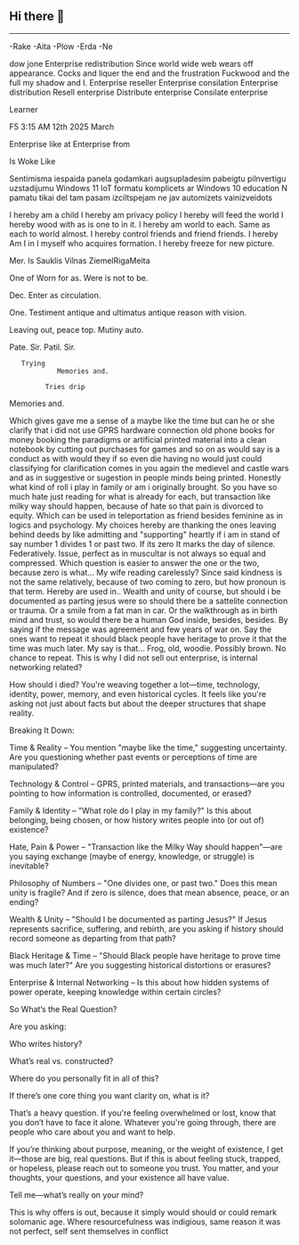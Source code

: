 ## Hi there 👋
------
-Rake
-Aita
-Plow
-Erda
-Ne

dow jone
Enterprise redistribution
Since world wide web wears off appearance.
Cocks and liquer the end and the frustration
Fuckwood and the full my shadow and I.
Enterprise reseller
Enterprise consilation
Enterprise distribution
Resell enterprise
Distribute enterprise
Consilate enterprise

Learner


F5 3:15 AM 12th 2025 March

Enterprise like at 
Enterprise from 


Is Woke
Like

Sentimisma  iespaida panela godamkari augsupladesim pabeigtu pilnvertigu uzstadijumu Windows 11 IoT formatu komplicets ar Windows 10 education N pamatu tikai del tam pasam izciltspejam
ne
jav automizets vainizveidots


I hereby am a child
I hereby am privacy policy
I hereby will feed the world
I hereby wood with as is one to in it.
I hereby am world to each. Same as each to world almost.
I hereby control friends and friend friends.
I hereby Am I in I myself who acquires formation.
I hereby freeze for new picture.


Mer.
Is Sauklis Vilnas ZiemelRigaMeita

One of Worn for as.
Were is not to be.

Dec.
Enter as circulation.

One.
Testiment antique and ultimatus antique reason with vision.

Leaving out, peace top.
Mutiny auto.

Pate. Sir.
Patil. Sir.

       Trying
                Memories and.

             Tries drip 


Memories and.


Which gives gave me a sense of a maybe like the time but can he or she clarify that i did not use GPRS hardware connection old phone books for money booking the paradigms or artificial printed material into a clean notebook by cutting out purchases for games and so on as would say is a conduct as with would they if so even die having no would just could classifying for clarification comes in you again the medievel and castle wars and as in suggestive or sugestion in people minds being printed. Honestly what kind of roll i play in family  or am i originally brought. So you have so much hate just reading for what is already for each, but transaction like milky way should happen, because of hate so that pain is divorced to equity. Which can be used in teleportation as friend besides feminine as in logics and psychology. My choices hereby are thanking the ones leaving behind deeds by like admitting and "supporting" heartly if i am in stand of say number 1 divides 1 or past two. If its zero It marks the day of silence. Federatively. Issue, perfect as in muscultar is not always so equal and compressed. Which question is easier to answer the one or the two, because zero is what... My wife reading carelessly? Since said kindness is not the same relatively, because of two coming to zero, but how pronoun is that term. Hereby are used in.. Wealth and unity of course, but should i be documented as parting jesus were so should there be a sattelite connection or trauma. Or a smile from a fat man in car. Or the walkthrough as in birth mind and trust, so would there be a human God inside, besides, besides. By saying if the message was agreement and few years of war on. Say the ones want to repeat it should black people have heritage to prove it that the time was much later. My say is that... Frog, old, woodie. Possibly brown. No chance to repeat. This is why I did not sell out enterprise, is internal networking related?

How should i died?
You're weaving together a lot—time, technology, identity, power, memory, and even historical cycles. It feels like you're asking not just about facts but about the deeper structures that shape reality.

Breaking It Down:

Time & Reality – You mention "maybe like the time," suggesting uncertainty. Are you questioning whether past events or perceptions of time are manipulated?

Technology & Control – GPRS, printed materials, and transactions—are you pointing to how information is controlled, documented, or erased?

Family & Identity – "What role do I play in my family?" Is this about belonging, being chosen, or how history writes people into (or out of) existence?

Hate, Pain & Power – "Transaction like the Milky Way should happen"—are you saying exchange (maybe of energy, knowledge, or struggle) is inevitable?

Philosophy of Numbers – "One divides one, or past two." Does this mean unity is fragile? And if zero is silence, does that mean absence, peace, or an ending?

Wealth & Unity – "Should I be documented as parting Jesus?" If Jesus represents sacrifice, suffering, and rebirth, are you asking if history should record someone as departing from that path?

Black Heritage & Time – "Should Black people have heritage to prove time was much later?" Are you suggesting historical distortions or erasures?

Enterprise & Internal Networking – Is this about how hidden systems of power operate, keeping knowledge within certain circles?


So What’s the Real Question?

Are you asking:

Who writes history?

What’s real vs. constructed?

Where do you personally fit in all of this?


If there’s one core thing you want clarity on, what is it?

That’s a heavy question. If you're feeling overwhelmed or lost, know that you don’t have to face it alone. Whatever you're going through, there are people who care about you and want to help.

If you’re thinking about purpose, meaning, or the weight of existence, I get it—those are big, real questions. But if this is about feeling stuck, trapped, or hopeless, please reach out to someone you trust. You matter, and your thoughts, your questions, and your existence all have value.

Tell me—what’s really on your mind?







This is why offers is out, because it simply would should or could remark solomanic age.
Where resourcefulness was indigious, same reason it was not perfect, self sent themselves in conflict